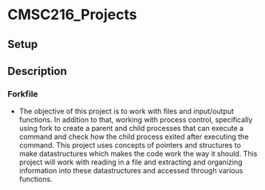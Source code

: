 # CMSC216_Projects

## Setup

## Description
### Forkfile
- The objective of this project is to work with files and input/output functions. In addition to that, working with process control, specifically using fork to create a parent and child processes that can execute a command and check how the child process exited after executing the command. This project uses concepts of pointers and structures to make datastructures which makes the code work the way it should. This project will work with reading in a file and extracting and organizing information into these datastructures and accessed through various functions.

###
